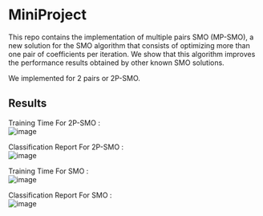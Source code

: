 # MiniProject

This repo contains the implementation of multiple pairs SMO (MP-SMO), a new solution for the SMO algorithm that consists of optimizing more than one pair of coefficients per iteration. 
We show that this algorithm improves the performance results obtained by other known SMO solutions.

We implemented for 2 pairs or 2P-SMO.

## Results
Training Time For 2P-SMO :<br>
![image](https://github.com/souvenger/Multi-pair-SMO/assets/74491716/74cb1a5b-eb35-45ab-9d7e-9f5369fc5efc)

Classification Report For 2P-SMO :<br>
![image](https://github.com/souvenger/Multi-pair-SMO/assets/74491716/d20793ea-1b56-40b5-b81a-2b154ec15927)

Training Time For SMO :<br>
![image](https://github.com/souvenger/Multi-pair-SMO/assets/74491716/7103f35f-0094-4f38-bf5b-970ac1084b28)

Classification Report For SMO :<br>
![image](https://github.com/souvenger/Multi-pair-SMO/assets/74491716/d301e889-ce00-4d9b-893c-b5180fd3f03d)
